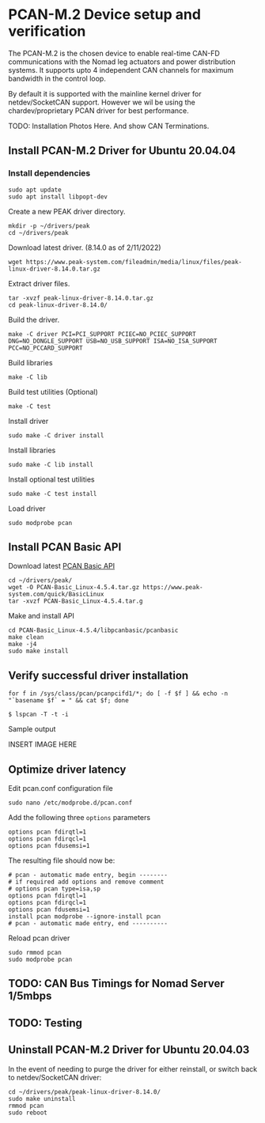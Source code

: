 # PCAN-M.2 Device setup and verification

The PCAN-M.2 is the chosen device to enable real-time CAN-FD communications with the Nomad leg actuators and power distribution systems. It supports upto 4 independent CAN channels for maximum bandwidth in the control loop.

By default it is supported with the mainline kernel driver for netdev/SocketCAN support.  However we wil be using the chardev/proprietary PCAN driver for best performance.  

TODO: Installation Photos Here.  And show CAN Terminations.

## Install PCAN-M.2 Driver for Ubuntu 20.04.04

### Install dependencies

```
sudo apt update
sudo apt install libpopt-dev
```

Create a new PEAK driver directory.

```
mkdir -p ~/drivers/peak
cd ~/drivers/peak
```

Download latest driver. (8.14.0 as of 2/11/2022)

```
wget https://www.peak-system.com/fileadmin/media/linux/files/peak-linux-driver-8.14.0.tar.gz
```

Extract driver files.

```
tar -xvzf peak-linux-driver-8.14.0.tar.gz
cd peak-linux-driver-8.14.0/
```

Build the driver.

```
make -C driver PCI=PCI_SUPPORT PCIEC=NO_PCIEC_SUPPORT DNG=NO_DONGLE_SUPPORT USB=NO_USB_SUPPORT ISA=NO_ISA_SUPPORT PCC=NO_PCCARD_SUPPORT
```

Build libraries

```
make -C lib
```

Build test utilities (Optional)

```
make -C test
```

Install driver

```
sudo make -C driver install
```

Install libraries

```
sudo make -C lib install
```

Install optional test utilities

```
sudo make -C test install
```

Load driver

```
sudo modprobe pcan
```

## Install PCAN Basic API

Download latest [PCAN Basic API](https://www.peak-system.com/quick/BasicLinux)

```
cd ~/drivers/peak/
wget -O PCAN-Basic_Linux-4.5.4.tar.gz https://www.peak-system.com/quick/BasicLinux
tar -xvzf PCAN-Basic_Linux-4.5.4.tar.g
```

Make and install API

```
cd PCAN-Basic_Linux-4.5.4/libpcanbasic/pcanbasic
make clean
make -j4
sudo make install
```

## Verify successful driver installation

```
for f in /sys/class/pcan/pcanpcifd1/*; do [ -f $f ] && echo -n "`basename $f` = " && cat $f; done
```

```
$ lspcan -T -t -i
```

Sample output

INSERT IMAGE HERE


## Optimize driver latency

Edit pcan.conf configuration file

```
sudo nano /etc/modprobe.d/pcan.conf
```

Add the following three ```options``` parameters

```
options pcan fdirqtl=1
options pcan fdirqcl=1
options pcan fdusemsi=1
```

The resulting file should now be:

```
# pcan - automatic made entry, begin --------
# if required add options and remove comment
# options pcan type=isa,sp
options pcan fdirqtl=1
options pcan fdirqcl=1
options pcan fdusemsi=1
install pcan modprobe --ignore-install pcan
# pcan - automatic made entry, end ----------
```

Reload pcan driver

```
sudo rmmod pcan
sudo modprobe pcan
```



## TODO: CAN Bus Timings for Nomad Server 1/5mbps
## TODO: Testing


## Uninstall PCAN-M.2 Driver for Ubuntu 20.04.03

In the event of needing to purge the driver for either reinstall, or switch back to netdev/SocketCAN driver:

```
cd ~/drivers/peak/peak-linux-driver-8.14.0/ 
sudo make uninstall
rmmod pcan
sudo reboot
```

